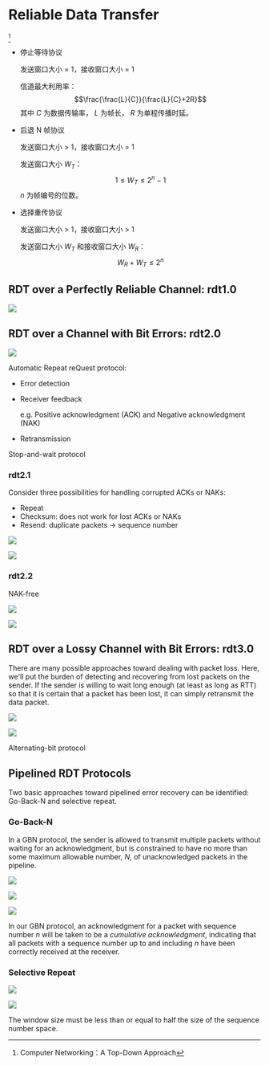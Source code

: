 # Reliable Data Transfer
[^topdown]

- 停止等待协议
  
  发送窗口大小 = 1，接收窗口大小 = 1
  
  信道最大利用率：
  $$\frac{\frac{L}{C}}{\frac{L}{C}+2R}$$
  其中 $C$ 为数据传输率， $L$ 为帧长， $R$ 为单程传播时延。
- 后退 N 帧协议
  
  发送窗口大小 > 1，接收窗口大小 = 1

  发送窗口大小 $W_T$：
  $$1\le W_T\le 2^n-1$$
  $n$ 为帧编号的位数。
- 选择重传协议
  
  发送窗口大小 > 1，接收窗口大小 > 1

  发送窗口大小 $W_T$ 和接收窗口大小 $W_R$：
  $$W_R+W_T\le 2^n$$

## RDT over a Perfectly Reliable Channel: rdt1.0
![](images/rdt1.0.png)

## RDT over a Channel with Bit Errors: rdt2.0
![](images/rdt2.0.png)

Automatic Repeat reQuest protocol:
- Error detection
- Receiver feedback
  
  e.g. Positive acknowledgment (ACK) and Negative acknowledgment (NAK)
- Retransmission

Stop-and-wait protocol

### rdt2.1
Consider three possibilities for handling corrupted ACKs or NAKs:
- Repeat
- Checksum: does not work for lost ACKs or NAKs
- Resend: duplicate packets → sequence number

![](images/rdt2.1%20sender.png)

![](images/rdt2.1%20receiver.png)

### rdt2.2
NAK-free

![](images/rdt2.2%20sender.png)

![](images/rdt2.2%20receiver.png)

## RDT over a Lossy Channel with Bit Errors: rdt3.0
There are many possible approaches toward dealing with packet loss. Here, we'll put the burden of detecting and recovering from lost packets on the sender. If the sender is willing to wait long enough (at least as long as RTT) so that it is certain that a packet has been lost, it can simply retransmit the data packet.

![](images/rdt3.0%20sender.png)

![](images/rdt3.0%20receiver.png)

Alternating-bit protocol

## Pipelined RDT Protocols
Two basic approaches toward pipelined error recovery can be identified: Go-Back-N and selective repeat.

### Go-Back-N
In a GBN protocol, the sender is allowed to transmit multiple packets without waiting for an acknowledgment, but is constrained to have no more than some maximum allowable number, $N$, of unacknowledged packets in the pipeline.

![](images/GBN%20buffer.png)

![](images/GBN%20sender.png)

![](images/GBN%20receiver.png)

In our GBN protocol, an acknowledgment for a packet with sequence number $n$ will be taken to be a *cumulative acknowledgment*, indicating that all packets with a sequence number up to and including $n$ have been correctly received at the receiver.

### Selective Repeat
![](images/SR%20sender%20buffer.png)

![](images/SR%20receiver%20buffer.png)

The window size must be less than or equal to half the size of the sequence number space.


[^topdown]: Computer Networking：A Top-Down Approach